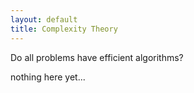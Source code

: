 ```yaml
---
layout: default
title: Complexity Theory
---
```


Do all problems have efficient algorithms?

nothing here yet...
